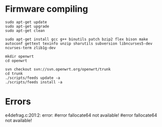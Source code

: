 # Firmware compiling

    sudo apt-get update
    sudo apt-get upgrade
    sudo apt-get clean

    sudo apt-get install gcc g++ binutils patch bzip2 flex bison make autoconf gettext texinfo unzip sharutils subversion libncurses5-dev ncurses-term zlib1g-dev

    mkdir openwrt
    cd openwrt

    svn checkout svn://svn.openwrt.org/openwrt/trunk
    cd trunk
    ./scripts/feeds update -a
    ./scripts/feeds install -a

# Errors

e4defrag.c:201:2: error: #error fallocate64 not available!
 #error fallocate64 not available!

